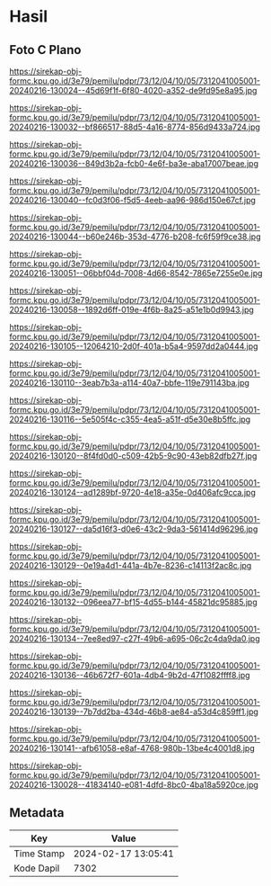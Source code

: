 # Hasil

## Foto C Plano

https://sirekap-obj-formc.kpu.go.id/3e79/pemilu/pdpr/73/12/04/10/05/7312041005001-20240216-130024--45d69f1f-6f80-4020-a352-de9fd95e8a95.jpg

https://sirekap-obj-formc.kpu.go.id/3e79/pemilu/pdpr/73/12/04/10/05/7312041005001-20240216-130032--bf866517-88d5-4a16-8774-856d9433a724.jpg

https://sirekap-obj-formc.kpu.go.id/3e79/pemilu/pdpr/73/12/04/10/05/7312041005001-20240216-130036--849d3b2a-fcb0-4e6f-ba3e-aba17007beae.jpg

https://sirekap-obj-formc.kpu.go.id/3e79/pemilu/pdpr/73/12/04/10/05/7312041005001-20240216-130040--fc0d3f06-f5d5-4eeb-aa96-986d150e67cf.jpg

https://sirekap-obj-formc.kpu.go.id/3e79/pemilu/pdpr/73/12/04/10/05/7312041005001-20240216-130044--b60e246b-353d-4776-b208-fc6f59f9ce38.jpg

https://sirekap-obj-formc.kpu.go.id/3e79/pemilu/pdpr/73/12/04/10/05/7312041005001-20240216-130051--06bbf04d-7008-4d66-8542-7865e7255e0e.jpg

https://sirekap-obj-formc.kpu.go.id/3e79/pemilu/pdpr/73/12/04/10/05/7312041005001-20240216-130058--1892d6ff-019e-4f6b-8a25-a51e1b0d9943.jpg

https://sirekap-obj-formc.kpu.go.id/3e79/pemilu/pdpr/73/12/04/10/05/7312041005001-20240216-130105--12064210-2d0f-401a-b5a4-9597dd2a0444.jpg

https://sirekap-obj-formc.kpu.go.id/3e79/pemilu/pdpr/73/12/04/10/05/7312041005001-20240216-130110--3eab7b3a-a114-40a7-bbfe-119e791143ba.jpg

https://sirekap-obj-formc.kpu.go.id/3e79/pemilu/pdpr/73/12/04/10/05/7312041005001-20240216-130116--5e505f4c-c355-4ea5-a51f-d5e30e8b5ffc.jpg

https://sirekap-obj-formc.kpu.go.id/3e79/pemilu/pdpr/73/12/04/10/05/7312041005001-20240216-130120--8f4fd0d0-c509-42b5-9c90-43eb82dfb27f.jpg

https://sirekap-obj-formc.kpu.go.id/3e79/pemilu/pdpr/73/12/04/10/05/7312041005001-20240216-130124--ad1289bf-9720-4e18-a35e-0d406afc9cca.jpg

https://sirekap-obj-formc.kpu.go.id/3e79/pemilu/pdpr/73/12/04/10/05/7312041005001-20240216-130127--da5d16f3-d0e6-43c2-9da3-561414d96296.jpg

https://sirekap-obj-formc.kpu.go.id/3e79/pemilu/pdpr/73/12/04/10/05/7312041005001-20240216-130129--0e19a4d1-441a-4b7e-8236-c14113f2ac8c.jpg

https://sirekap-obj-formc.kpu.go.id/3e79/pemilu/pdpr/73/12/04/10/05/7312041005001-20240216-130132--096eea77-bf15-4d55-b144-45821dc95885.jpg

https://sirekap-obj-formc.kpu.go.id/3e79/pemilu/pdpr/73/12/04/10/05/7312041005001-20240216-130134--7ee8ed97-c27f-49b6-a695-06c2c4da9da0.jpg

https://sirekap-obj-formc.kpu.go.id/3e79/pemilu/pdpr/73/12/04/10/05/7312041005001-20240216-130136--46b672f7-601a-4db4-9b2d-47f1082ffff8.jpg

https://sirekap-obj-formc.kpu.go.id/3e79/pemilu/pdpr/73/12/04/10/05/7312041005001-20240216-130139--7b7dd2ba-434d-46b8-ae84-a53d4c859ff1.jpg

https://sirekap-obj-formc.kpu.go.id/3e79/pemilu/pdpr/73/12/04/10/05/7312041005001-20240216-130141--afb61058-e8af-4768-980b-13be4c4001d8.jpg

https://sirekap-obj-formc.kpu.go.id/3e79/pemilu/pdpr/73/12/04/10/05/7312041005001-20240216-130028--41834140-e081-4dfd-8bc0-4ba18a5920ce.jpg


## Metadata

| Key        | Value               |
| ---------- | ------------------- |
| Time Stamp | 2024-02-17 13:05:41 |
| Kode Dapil | 7302                |



